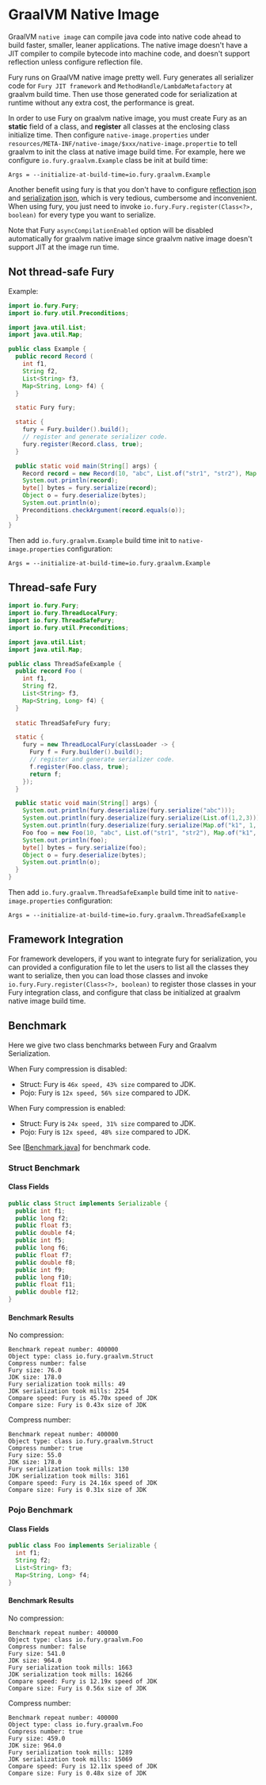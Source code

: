 <!-- fury_frontmatter --
title: GraalVM Guide
order: 6
-- fury_frontmatter -->

# GraalVM Native Image
GraalVM `native image` can compile java code into native code ahead to build faster, smaller, leaner applications.
The native image doesn't have a JIT compiler to compile bytecode into machine code, and doesn't support 
reflection unless configure reflection file.

Fury runs on GraalVM native image pretty well. Fury generates all serializer code for `Fury JIT framework` and `MethodHandle/LambdaMetafactory` at graalvm build time. Then use those generated code for serialization at runtime without 
any extra cost, the performance is great.

In order to use Fury on graalvm native image, you must create Fury as an **static** field of a class, and **register** all classes at
 the enclosing class initialize time. Then configure `native-image.properties` under 
`resources/META-INF/native-image/$xxx/native-image.propertie` to tell graalvm to init the class at native image 
build time. For example, here we configure `io.fury.graalvm.Example` class be init at build time:
```properties
Args = --initialize-at-build-time=io.fury.graalvm.Example
```

Another benefit using fury is that you don't have to configure [reflection json](https://www.graalvm.org/latest/reference-manual/native-image/metadata/#specifying-reflection-metadata-in-json) and 
[serialization json](https://www.graalvm.org/latest/reference-manual/native-image/metadata/#serialization), which is
very tedious, cumbersome and inconvenient. When using fury, you just need to invoke 
`io.fury.Fury.register(Class<?>, boolean)` for every type you want to serialize.

Note that Fury `asyncCompilationEnabled` option will be disabled automatically for graalvm native image since graalvm 
native image doesn't support JIT at the image run time.

## Not thread-safe Fury
Example:
```java
import io.fury.Fury;
import io.fury.util.Preconditions;

import java.util.List;
import java.util.Map;

public class Example {
  public record Record (
    int f1,
    String f2,
    List<String> f3,
    Map<String, Long> f4) {
  }

  static Fury fury;

  static {
    fury = Fury.builder().build();
    // register and generate serializer code.
    fury.register(Record.class, true);
  }

  public static void main(String[] args) {
    Record record = new Record(10, "abc", List.of("str1", "str2"), Map.of("k1", 10L, "k2", 20L));
    System.out.println(record);
    byte[] bytes = fury.serialize(record);
    Object o = fury.deserialize(bytes);
    System.out.println(o);
    Preconditions.checkArgument(record.equals(o));
  }
}
```
Then add `io.fury.graalvm.Example` build time init to `native-image.properties` configuration:
```properties
Args = --initialize-at-build-time=io.fury.graalvm.Example
```

## Thread-safe Fury
```java
import io.fury.Fury;
import io.fury.ThreadLocalFury;
import io.fury.ThreadSafeFury;
import io.fury.util.Preconditions;

import java.util.List;
import java.util.Map;

public class ThreadSafeExample {
  public record Foo (
    int f1,
    String f2,
    List<String> f3,
    Map<String, Long> f4) {
  }
  
  static ThreadSafeFury fury;

  static {
    fury = new ThreadLocalFury(classLoader -> {
      Fury f = Fury.builder().build();
      // register and generate serializer code.
      f.register(Foo.class, true);
      return f;
    });
  }

  public static void main(String[] args) {
    System.out.println(fury.deserialize(fury.serialize("abc")));
    System.out.println(fury.deserialize(fury.serialize(List.of(1,2,3))));
    System.out.println(fury.deserialize(fury.serialize(Map.of("k1", 1, "k2", 2))));
    Foo foo = new Foo(10, "abc", List.of("str1", "str2"), Map.of("k1", 10L, "k2", 20L));
    System.out.println(foo);
    byte[] bytes = fury.serialize(foo);
    Object o = fury.deserialize(bytes);
    System.out.println(o);
  }
}
```
Then add `io.fury.graalvm.ThreadSafeExample` build time init to `native-image.properties` configuration:
```properties
Args = --initialize-at-build-time=io.fury.graalvm.ThreadSafeExample
```

## Framework Integration
For framework developers, if you want to integrate fury for serialization, you can provided a configuration file to let 
the users to list all the classes they want to serialize, then you can load those classes and invoke 
`io.fury.Fury.register(Class<?>, boolean)` to register those classes in your Fury integration class, and configure that 
class be initialized at graalvm native image build time.

## Benchmark
Here we give two class benchmarks between Fury and Graalvm Serialization.

When Fury compression is disabled:
- Struct: Fury is `46x speed, 43% size` compared to JDK.
- Pojo: Fury is `12x speed, 56% size` compared to JDK.

When Fury compression is enabled:
- Struct: Fury is `24x speed, 31% size` compared to JDK.
- Pojo: Fury is `12x speed, 48% size` compared to JDK.

See [[Benchmark.java](../../integration_tests/graalvm_tests/src/main/java/io/fury/graalvm/Benchmark.java)] for benchmark code.

### Struct Benchmark
#### Class Fields
```java
public class Struct implements Serializable {
  public int f1;
  public long f2;
  public float f3;
  public double f4;
  public int f5;
  public long f6;
  public float f7;
  public double f8;
  public int f9;
  public long f10;
  public float f11;
  public double f12;
}
```
#### Benchmark Results
No compression:
```
Benchmark repeat number: 400000
Object type: class io.fury.graalvm.Struct
Compress number: false
Fury size: 76.0
JDK size: 178.0
Fury serialization took mills: 49
JDK serialization took mills: 2254
Compare speed: Fury is 45.70x speed of JDK
Compare size: Fury is 0.43x size of JDK
```
Compress number:
```
Benchmark repeat number: 400000
Object type: class io.fury.graalvm.Struct
Compress number: true
Fury size: 55.0
JDK size: 178.0
Fury serialization took mills: 130
JDK serialization took mills: 3161
Compare speed: Fury is 24.16x speed of JDK
Compare size: Fury is 0.31x size of JDK
```

### Pojo Benchmark
#### Class Fields
```java
public class Foo implements Serializable {
  int f1;
  String f2;
  List<String> f3;
  Map<String, Long> f4;
}
```
#### Benchmark Results
No compression:
```
Benchmark repeat number: 400000
Object type: class io.fury.graalvm.Foo
Compress number: false
Fury size: 541.0
JDK size: 964.0
Fury serialization took mills: 1663
JDK serialization took mills: 16266
Compare speed: Fury is 12.19x speed of JDK
Compare size: Fury is 0.56x size of JDK
```
Compress number:
```
Benchmark repeat number: 400000
Object type: class io.fury.graalvm.Foo
Compress number: true
Fury size: 459.0
JDK size: 964.0
Fury serialization took mills: 1289
JDK serialization took mills: 15069
Compare speed: Fury is 12.11x speed of JDK
Compare size: Fury is 0.48x size of JDK
```